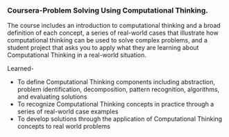 ### Coursera-Problem Solving Using Computational Thinking.
The course includes an introduction to computational thinking and a broad definition of each concept, a series of real-world cases that illustrate how computational thinking can be used to solve complex problems, and a student project that asks you to apply what they are learning about Computational Thinking in a real-world situation.

Learned-
* To define Computational Thinking components including abstraction, problem identification, decomposition, pattern recognition, algorithms, and evaluating solutions
* To recognize Computational Thinking concepts in practice through a series of real-world case examples
* To develop solutions through the application of Computational Thinking concepts to real world problems
